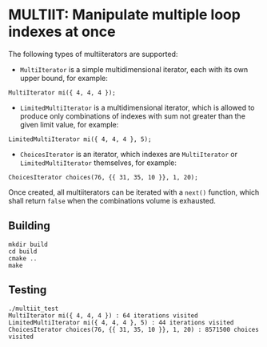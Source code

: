 # MULTIIT: Manipulate multiple loop indexes at once

The following types of multiiterators are supported:

 * `MultiIterator` is a simple multidimensional iterator, each with its own upper bound, for example: 

```
MultiIterator mi({ 4, 4, 4 });
```

 * `LimitedMultiIterator` is a multidimensional iterator, which is allowed to produce only combinations of indexes with sum not greater than the given limit value, for example:

```
LimitedMultiIterator mi({ 4, 4, 4 }, 5);
```

 * `ChoicesIterator` is an iterator, which indexes are `MultiIterator` or `LimitedMultiIterator` themselves, for example:

```
ChoicesIterator choices(76, {{ 31, 35, 10 }}, 1, 20);
```

Once created, all multiiterators can be iterated with a `next()` function, which shall return `false` when the combinations volume is exhausted.

## Building

```
mkdir build
cd build
cmake ..
make
```

## Testing

```
./multiit_test
MultiIterator mi({ 4, 4, 4 }) : 64 iterations visited
LimitedMultiIterator mi({ 4, 4, 4 }, 5) : 44 iterations visited
ChoicesIterator choices(76, {{ 31, 35, 10 }}, 1, 20) : 8571500 choices visited
```

